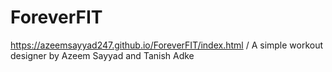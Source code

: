 # ForeverFIT

https://azeemsayyad247.github.io/ForeverFIT/index.html /
A simple workout designer
by Azeem Sayyad and Tanish Adke
